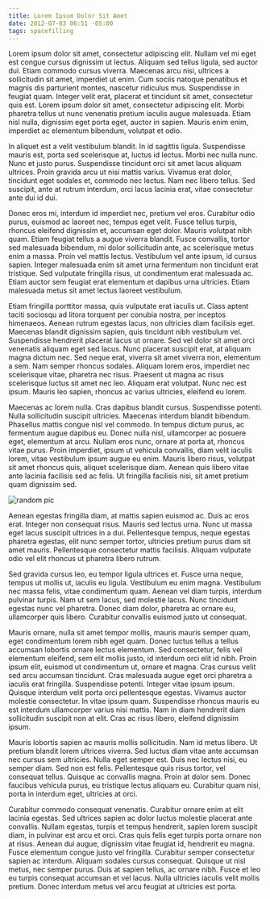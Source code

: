 ```yaml
---
title: Lorem Ipsum Dolor Sit Amet
date: 2012-07-03 06:51 -05:00
tags: spacefilling
---
```


Lorem ipsum dolor sit amet, consectetur adipiscing elit. Nullam vel mi eget est congue cursus dignissim ut lectus. Aliquam sed tellus ligula, sed auctor dui. Etiam commodo cursus viverra. Maecenas arcu nisi, ultrices a sollicitudin sit amet, imperdiet ut enim. Cum sociis natoque penatibus et magnis dis parturient montes, nascetur ridiculus mus. Suspendisse in feugiat quam. Integer velit erat, placerat et tincidunt sit amet, consectetur quis est. Lorem ipsum dolor sit amet, consectetur adipiscing elit. Morbi pharetra tellus ut nunc venenatis pretium iaculis augue malesuada. Etiam nisl nulla, dignissim eget porta eget, auctor in sapien. Mauris enim enim, imperdiet ac elementum bibendum, volutpat et odio.

In aliquet est a velit vestibulum blandit. In id sagittis ligula. Suspendisse mauris est, porta sed scelerisque at, luctus id lectus. Morbi nec nulla nunc. Nunc et justo purus. Suspendisse tincidunt orci sit amet lacus aliquam ultrices. Proin gravida arcu ut nisi mattis varius. Vivamus erat dolor, tincidunt eget sodales et, commodo nec lectus. Nam nec libero tellus. Sed suscipit, ante at rutrum interdum, orci lacus lacinia erat, vitae consectetur ante dui id dui.

<script src="https://gist.github.com/3044096.js?file=mobile.css.scss">&nbsp;</script>

Donec eros mi, interdum id imperdiet nec, pretium vel eros. Curabitur odio purus, euismod ac laoreet nec, tempus eget velit. Fusce tellus turpis, rhoncus eleifend dignissim et, accumsan eget dolor. Mauris volutpat nibh quam. Etiam feugiat tellus a augue viverra blandit. Fusce convallis, tortor sed malesuada bibendum, mi dolor sollicitudin ante, ac scelerisque metus enim a massa. Proin vel mattis lectus. Vestibulum vel ante ipsum, id cursus sapien. Integer malesuada enim sit amet urna fermentum non tincidunt erat tristique. Sed vulputate fringilla risus, ut condimentum erat malesuada ac. Etiam auctor sem feugiat erat elementum et dapibus urna ultricies. Etiam malesuada metus sit amet lectus laoreet vestibulum. <wow spell='34433'/>

Etiam fringilla porttitor massa, quis vulputate erat iaculis ut. Class aptent taciti sociosqu ad litora torquent per conubia nostra, per inceptos himenaeos. Aenean rutrum egestas lacus, non ultricies diam facilisis eget. Maecenas blandit dignissim sapien, quis tincidunt nibh vestibulum vel. Suspendisse hendrerit placerat lacus ut ornare. Sed vel dolor sit amet orci venenatis aliquam eget sed lacus. Nunc placerat suscipit erat, at aliquam magna dictum nec. Sed neque erat, viverra sit amet viverra non, elementum a sem. Nam semper rhoncus sodales. Aliquam lorem eros, imperdiet nec scelerisque vitae, pharetra nec risus. Praesent ut magna ac risus scelerisque luctus sit amet nec leo. Aliquam erat volutpat. Nunc nec est ipsum. Mauris leo sapien, rhoncus ac varius ultricies, eleifend eu lorem.

Maecenas ac lorem nulla. Cras dapibus blandit cursus. Suspendisse potenti. Nulla sollicitudin suscipit ultricies. Maecenas interdum blandit bibendum. Phasellus mattis congue nisl vel commodo. In tempus dictum purus, ac fermentum augue dapibus eu. Donec nulla nisl, ullamcorper ac posuere eget, elementum at arcu. Nullam eros nunc, ornare at porta at, rhoncus vitae purus. Proin imperdiet, ipsum ut vehicula convallis, diam velit iaculis lorem, vitae vestibulum ipsum augue eu enim. Mauris libero risus, volutpat sit amet rhoncus quis, aliquet scelerisque diam. Aenean quis libero vitae ante lacinia facilisis sed ac felis. Ut fringilla facilisis nisi, sit amet pretium quam dignissim sed.

![random pic](/images/2012/07/03/lorem-ipsum-dolor-sit-amet/Wow-36.png)

Aenean egestas fringilla diam, at mattis sapien euismod ac. Duis ac eros erat. Integer non consequat risus. Mauris sed lectus urna. Nunc ut massa eget lacus suscipit ultrices in a dui. Pellentesque tempus, neque egestas pharetra egestas, elit nunc semper tortor, ultricies pretium purus diam sit amet mauris. Pellentesque consectetur mattis facilisis. Aliquam vulputate odio vel elit rhoncus ut pharetra libero rutrum.

Sed gravida cursus leo, eu tempor ligula ultrices et. Fusce urna neque, tempus ut mollis ut, iaculis eu ligula. Vestibulum eu enim magna. Vestibulum nec massa felis, vitae condimentum quam. Aenean vel diam turpis, interdum pulvinar turpis. Nam ut sem lacus, sed molestie lacus. Nunc tincidunt egestas nunc vel pharetra. Donec diam dolor, pharetra ac ornare eu, ullamcorper quis libero. Curabitur convallis euismod justo ut consequat.

Mauris ornare, nulla sit amet tempor mollis, mauris mauris semper quam, eget condimentum lorem nibh eget quam. Donec luctus tellus a tellus accumsan lobortis ornare lectus elementum. Sed consectetur, felis vel elementum eleifend, sem elit mollis justo, id interdum orci elit id nibh. Proin ipsum elit, euismod ut condimentum ut, ornare et magna. Cras cursus velit sed arcu accumsan tincidunt. Cras malesuada augue eget orci pharetra a iaculis erat fringilla. Suspendisse potenti. Integer vitae ipsum ipsum. Quisque interdum velit porta orci pellentesque egestas. Vivamus auctor molestie consectetur. In vitae ipsum quam. Suspendisse rhoncus mauris eu est interdum ullamcorper varius nisi mattis. Nam in diam hendrerit diam sollicitudin suscipit non at elit. Cras ac risus libero, eleifend dignissim ipsum.

Mauris lobortis sapien ac mauris mollis sollicitudin. Nam id metus libero. Ut pretium blandit lorem ultrices viverra. Sed luctus diam vitae ante accumsan nec cursus sem ultricies. Nulla eget semper est. Duis nec lectus nisi, eu semper diam. Sed non est felis. Pellentesque quis risus tortor, vel consequat tellus. Quisque ac convallis magna. Proin at dolor sem. Donec faucibus vehicula purus, eu tristique lectus aliquam eu. Curabitur quam nisi, porta in interdum eget, ultricies at orci.

Curabitur commodo consequat venenatis. Curabitur ornare enim at elit lacinia egestas. Sed ultrices sapien ac dolor luctus molestie placerat ante convallis. Nullam egestas, turpis et tempus hendrerit, sapien lorem suscipit diam, in pulvinar est arcu et orci. Cras quis felis eget turpis porta ornare non at risus. Aenean dui augue, dignissim vitae feugiat id, hendrerit eu magna. Fusce elementum congue justo vel fringilla. Curabitur semper consectetur sapien ac interdum. Aliquam sodales cursus consequat. Quisque ut nisl metus, nec semper purus. Duis at sapien tellus, ac ornare nibh. Fusce et leo eu turpis consequat accumsan et vel lacus. Nulla ultricies iaculis velit mollis pretium. Donec interdum metus vel arcu feugiat at ultricies est porta. 
